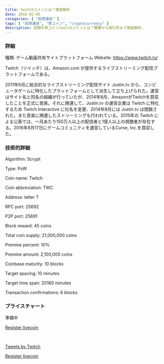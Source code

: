 ```yaml
---
title: twitchコインとは？徹底解析
date: 2018-02-05
categories: [ "仮想通貨" ]
tags: [ "仮想通貨", "草コイン", "cryptocurrency" ]
description: 話題の草コインtwitchコインとは？概要から取引所まで徹底解析。
---
```




### 詳細

種類: ゲーム動画共有サイトプラットフォーム
Website: https://www.twitch.tv/

Twitch（ツイッチ）は、Amazon.com が提供するライブストリーミング配信プラットフォームである。

2011年6月に総合的なライブストリーミング配信サイト Justin.tv から、コンピュータゲームに特化したプラットフォームとして派生して立ち上げられた。運営はサイト名と同名の組織が行っていたが、2014年8月、AmazonがTwitchを買収したことを正式に発表。それに関連して、Justin.tv の運営企業は Twitch に特化するため Twitch Interactive に社名を変更、2014年8月には Justin.tv は閉鎖された。また音楽に関連したストリーミングも行われている。2015年の Twitch による公表では、一月あたり150万人以上の配信者と1億人以上の視聴者が存在する。2016年8月17日にゲームコミュニティを運営しているCurse, Inc.を買収した。


### 技術的詳細

  Algorithm: Scrypt

  Type: PoW

  Coin name: Twitch

  Coin abbreviation: TWC

  Address: letter T

  RPC port: 25692

  P2P port: 25691

  Block reward: 45 coins

  Total coin supply: 21,000,000 coins

  Premine percent: 10%

  Premine amount: 2,100,000 coins

  Coinbase maturity: 10 blocks

  Target spacing: 10 minutes

  Target time span: 20160 minutes

  Transaction confirmations: 6 blocks

### プライスチャート

準備中


 <a href="https://goo.gl/vGGnnF" class="button big">Register livecoin</a>

</br> 

<a class="twitter-timeline" data-width="50%" data-height="315" href="https://twitter.com/Twitch?ref_src=twsrc%5Etfw">Tweets by Twitch</a> <script async src="https://platform.twitter.com/widgets.js" charset="utf-8"></script>




<a href="https://goo.gl/vGGnnF" class="button big">Register livecoin</a>

